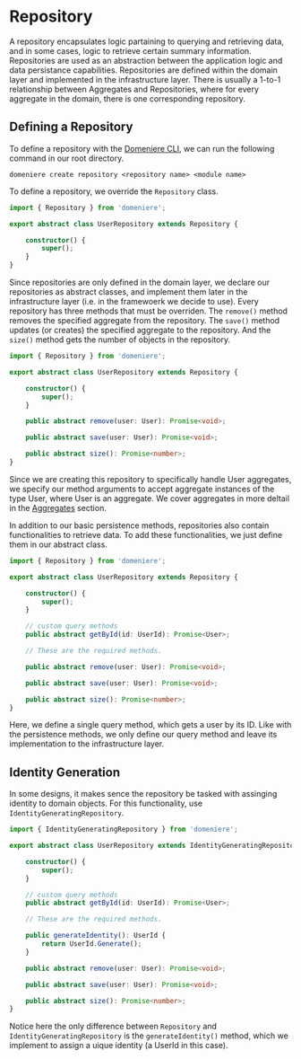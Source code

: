 # Repository
A repository encapsulates logic partaining to querying and retrieving data, and in some cases, logic to retrieve certain summary information. Repositories are used as an abstraction between the application logic and data persistance capabilities. Repositories are defined within the domain layer and implemented in the infrastructure layer. There is usually a 1-to-1 relationship between Aggregates and Repositories, where for every aggregate in the domain, there is one corresponding repository.

## Defining a Repository
To define a repository with the [Domeniere CLI](https://github.com/Perivel/domeniere-cli), we can run the following command in our root directory.
```
domeniere create repository <repository name> <module name>
```

To define a repository, we override the `Repository` class. 
```ts
import { Repository } from 'domeniere';

export abstract class UserRepository extends Repository {

    constructor() {
        super();
    }
}
```
Since repositories are only defined in the domain layer, we declare our repositories as abstract classes, and implement them later in the infrastructure layer (i.e. in the framewoerk we decide to use). Every repository has three methods that must be overriden. The `remove()` method removes the specified aggregate from the repository. The `save()` method updates (or creates) the specified aggregate to the repository. And the `size()` method gets the number of objects in the repository.
```ts
import { Repository } from 'domeniere';

export abstract class UserRepository extends Repository {

    constructor() {
        super();
    }

    public abstract remove(user: User): Promise<void>;

    public abstract save(user: User): Promise<void>;

    public abstract size(): Promise<number>;
}
```
Since we are creating this repository to specifically handle User aggregates, we specify our method arguments to accept aggregate instances of the type User, where User is an aggregate. We cover aggregates in more deltail in the [Aggregates](./../aggregate/README.md) section.

In addition to our basic persistence methods, repositories also contain functionalities to retrieve data. To add these functionalities, we just define them in our abstract class.
```ts
import { Repository } from 'domeniere';

export abstract class UserRepository extends Repository {

    constructor() {
        super();
    }

    // custom query methods
    public abstract getById(id: UserId): Promise<User>;

    // These are the required methods.

    public abstract remove(user: User): Promise<void>;

    public abstract save(user: User): Promise<void>;

    public abstract size(): Promise<number>;
}
```
Here, we define a single query method, which gets a user by its ID. Like with the persistence methods, we only define our query method and leave its implementation to the infrastructure layer.

## Identity Generation
In some designs, it makes sence the repository be tasked with assinging identity
to domain objects. For this functionality, use `IdentityGeneratingRepository`.
```ts
import { IdentityGeneratingRepository } from 'domeniere';

export abstract class UserRepository extends IdentityGeneratingRepository {

    constructor() {
        super();
    }

    // custom query methods
    public abstract getById(id: UserId): Promise<User>;

    // These are the required methods.

    public generateIdentity(): UserId {
        return UserId.Generate();
    }

    public abstract remove(user: User): Promise<void>;

    public abstract save(user: User): Promise<void>;

    public abstract size(): Promise<number>;
}
```
Notice here the only difference between `Repository` and `IdentityGeneratingRepository` is the `generateIdentity()` method, which we implement to assign a uique identity (a UserId in this case).